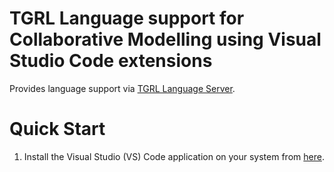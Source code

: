 TGRL Language support for Collaborative Modelling using Visual Studio Code extensions
=====================

Provides language support via [TGRL Language Server](https://github.com/JUCMNAV/TURNEditor/tree/vscode-lsp).

Quick Start
============
1. Install the Visual Studio (VS) Code application on your system from [here](https://code.visualstudio.com/download).



